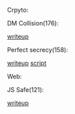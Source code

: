Crpyto:

DM Collision(176):

[writeup](./DM%20Collision/README.md)

Perfect secrecy(158):

[writeup](./Perfect%20Secrecy/README.md)
[script](./Perfect%20Secrecy/script.py)

Web:

JS Safe(121):

[writeup](./JS%20Safe%202.0/README.md)
